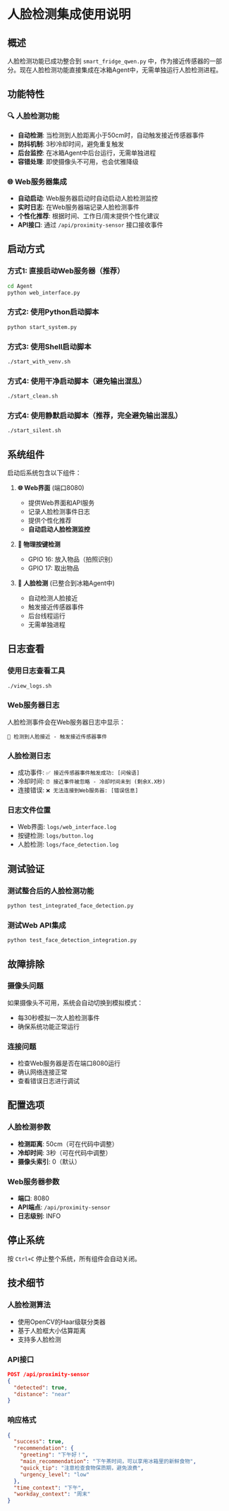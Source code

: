 # 人脸检测集成使用说明

## 概述
人脸检测功能已成功整合到 `smart_fridge_qwen.py` 中，作为接近传感器的一部分。现在人脸检测功能直接集成在冰箱Agent中，无需单独运行人脸检测进程。

## 功能特性

### 🔍 人脸检测功能
- **自动检测**: 当检测到人脸距离小于50cm时，自动触发接近传感器事件
- **防抖机制**: 3秒冷却时间，避免重复触发
- **后台监控**: 在冰箱Agent中后台运行，无需单独进程
- **容错处理**: 即使摄像头不可用，也会优雅降级

### 🌐 Web服务器集成
- **自动启动**: Web服务器启动时自动启动人脸检测监控
- **实时日志**: 在Web服务器端记录人脸检测事件
- **个性化推荐**: 根据时间、工作日/周末提供个性化建议
- **API接口**: 通过 `/api/proximity-sensor` 接口接收事件

## 启动方式

### 方式1: 直接启动Web服务器（推荐）
```bash
cd Agent
python web_interface.py
```

### 方式2: 使用Python启动脚本
```bash
python start_system.py
```

### 方式3: 使用Shell启动脚本
```bash
./start_with_venv.sh
```

### 方式4: 使用干净启动脚本（避免输出混乱）
```bash
./start_clean.sh
```

### 方式4: 使用静默启动脚本（推荐，完全避免输出混乱）
```bash
./start_silent.sh
```

## 系统组件

启动后系统包含以下组件：

1. **🌐 Web界面** (端口8080)
   - 提供Web界面和API服务
   - 记录人脸检测事件日志
   - 提供个性化推荐
   - **自动启动人脸检测监控**

2. **🔘 物理按键检测**
   - GPIO 16: 放入物品（拍照识别）
   - GPIO 17: 取出物品

3. **👤 人脸检测** (已整合到冰箱Agent中)
   - 自动检测人脸接近
   - 触发接近传感器事件
   - 后台线程运行
   - 无需单独进程

## 日志查看

### 使用日志查看工具
```bash
./view_logs.sh
```

### Web服务器日志
人脸检测事件会在Web服务器日志中显示：
```
👤 检测到人脸接近 - 触发接近传感器事件
```

### 人脸检测日志
- 成功事件: `✅ 接近传感器事件触发成功: [问候语]`
- 冷却时间: `⏰ 接近事件被忽略 - 冷却时间未到 (剩余X.X秒)`
- 连接错误: `❌ 无法连接到Web服务器: [错误信息]`

### 日志文件位置
- Web界面: `logs/web_interface.log`
- 按键检测: `logs/button.log`
- 人脸检测: `logs/face_detection.log`

## 测试验证

### 测试整合后的人脸检测功能
```bash
python test_integrated_face_detection.py
```

### 测试Web API集成
```bash
python test_face_detection_integration.py
```

## 故障排除

### 摄像头问题
如果摄像头不可用，系统会自动切换到模拟模式：
- 每30秒模拟一次人脸检测事件
- 确保系统功能正常运行

### 连接问题
- 检查Web服务器是否在端口8080运行
- 确认网络连接正常
- 查看错误日志进行调试

## 配置选项

### 人脸检测参数
- **检测距离**: 50cm（可在代码中调整）
- **冷却时间**: 3秒（可在代码中调整）
- **摄像头索引**: 0（默认）

### Web服务器参数
- **端口**: 8080
- **API端点**: `/api/proximity-sensor`
- **日志级别**: INFO

## 停止系统

按 `Ctrl+C` 停止整个系统，所有组件会自动关闭。

## 技术细节

### 人脸检测算法
- 使用OpenCV的Haar级联分类器
- 基于人脸框大小估算距离
- 支持多人脸检测

### API接口
```json
POST /api/proximity-sensor
{
  "detected": true,
  "distance": "near"
}
```

### 响应格式
```json
{
  "success": true,
  "recommendation": {
    "greeting": "下午好！",
    "main_recommendation": "下午茶时间，可以享用冰箱里的新鲜食物",
    "quick_tip": "注意检查食物保质期，避免浪费",
    "urgency_level": "low"
  },
  "time_context": "下午",
  "workday_context": "周末"
}
``` 